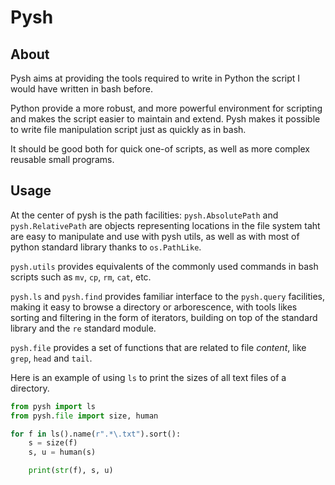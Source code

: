 # Pysh

## About

Pysh aims at providing the tools required to write in Python the script I would have written in bash before.

Python provide a more robust, and more powerful environment for scripting and makes the script easier to maintain and extend.
Pysh makes it possible to write file manipulation script just as quickly as in bash.

It should be good both for quick one-of scripts, as well as more complex reusable small programs.


## Usage

At the center of pysh is the path facilities: `pysh.AbsolutePath` and `pysh.RelativePath` are objects representing locations in the file system taht are easy to manipulate and use with pysh utils, as well as with most of python standard library thanks to `os.PathLike`.

`pysh.utils` provides equivalents of the commonly used commands in bash scripts such as `mv`, `cp`, `rm`, `cat`, etc.

`pysh.ls` and `pysh.find` provides familiar interface to the `pysh.query` facilities, making it easy to browse a directory or arborescence, with tools likes sorting and filtering in the form of iterators, building on top of the standard library and the `re` standard module.

`pysh.file` provides a set of functions that are related to file *content*, like `grep`, `head` and `tail`.

Here is an example of using `ls` to print the sizes of all text files of a directory.
```python
from pysh import ls
from pysh.file import size, human

for f in ls().name(r".*\.txt").sort():
    s = size(f) 
    s, u = human(s)

    print(str(f), s, u)
```

